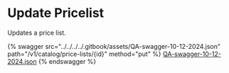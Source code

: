 # Update Pricelist

Updates a price list.

{% swagger src="../../../../.gitbook/assets/QA-swagger-10-12-2024.json" path="/v1/catalog/price-lists/{id}" method="put" %}
[QA-swagger-10-12-2024.json](../../../../.gitbook/assets/QA-swagger-10-12-2024.json)
{% endswagger %}

